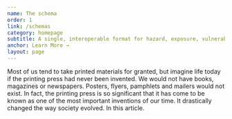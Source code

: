 ```yaml
---
name: The schema
order: 1
link: /schemas
category: homepage
subtitle: A single, interoperable format for hazard, exposure, vulnerability and exposure data.
anchor: Learn More →
layout: page
---
```


Most of us tend to take printed materials for granted, but imagine life today if the printing press had never been invented. We would not have books, magazines or newspapers. Posters, flyers, pamphlets and mailers would not exist.
In fact, the printing press is so significant that it has come to be known as one of the most important inventions of our time. It drastically changed the way society evolved. In this article.

